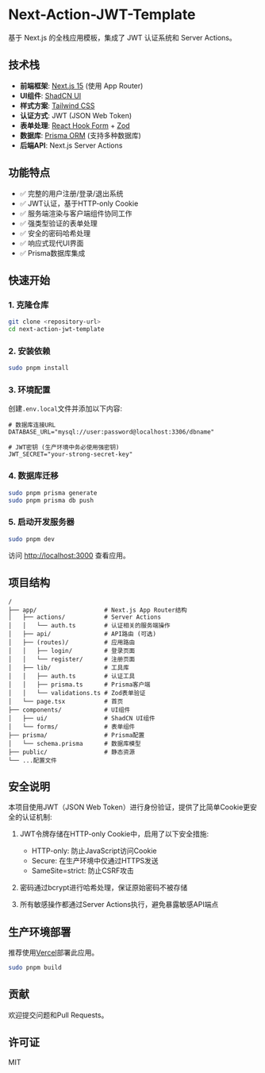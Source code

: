 # Next-Action-JWT-Template

基于 Next.js 的全栈应用模板，集成了 JWT 认证系统和 Server Actions。

## 技术栈

- **前端框架**: [Next.js 15](https://nextjs.org/) (使用 App Router)
- **UI组件**: [ShadCN UI](https://ui.shadcn.com/)
- **样式方案**: [Tailwind CSS](https://tailwindcss.com/)
- **认证方式**: JWT (JSON Web Token)
- **表单处理**: [React Hook Form](https://react-hook-form.com/) + [Zod](https://zod.dev/)
- **数据库**: [Prisma ORM](https://www.prisma.io/) (支持多种数据库)
- **后端API**: Next.js Server Actions

## 功能特点

- ✅ 完整的用户注册/登录/退出系统
- ✅ JWT认证，基于HTTP-only Cookie
- ✅ 服务端渲染与客户端组件协同工作
- ✅ 强类型验证的表单处理
- ✅ 安全的密码哈希处理
- ✅ 响应式现代UI界面
- ✅ Prisma数据库集成

## 快速开始

### 1. 克隆仓库

```bash
git clone <repository-url>
cd next-action-jwt-template
```

### 2. 安装依赖

```bash
sudo pnpm install
```

### 3. 环境配置

创建`.env.local`文件并添加以下内容:

```
# 数据库连接URL
DATABASE_URL="mysql://user:password@localhost:3306/dbname"

# JWT密钥 (生产环境中务必使用强密钥)
JWT_SECRET="your-strong-secret-key"
```

### 4. 数据库迁移

```bash
sudo pnpm prisma generate
sudo pnpm prisma db push
```

### 5. 启动开发服务器

```bash
sudo pnpm dev
```

访问 [http://localhost:3000](http://localhost:3000) 查看应用。

## 项目结构

```
/
├── app/                   # Next.js App Router结构
│   ├── actions/           # Server Actions
│   │   └── auth.ts        # 认证相关的服务端操作
│   ├── api/               # API路由 (可选)
│   ├── (routes)/          # 应用路由
│   │   ├── login/         # 登录页面
│   │   └── register/      # 注册页面
│   ├── lib/               # 工具库
│   │   ├── auth.ts        # 认证工具
│   │   ├── prisma.ts      # Prisma客户端
│   │   └── validations.ts # Zod表单验证
│   └── page.tsx           # 首页
├── components/            # UI组件
│   ├── ui/                # ShadCN UI组件
│   └── forms/             # 表单组件
├── prisma/                # Prisma配置
│   └── schema.prisma      # 数据库模型
├── public/                # 静态资源
└── ...配置文件
```

## 安全说明

本项目使用JWT（JSON Web Token）进行身份验证，提供了比简单Cookie更安全的认证机制:

1. JWT令牌存储在HTTP-only Cookie中，启用了以下安全措施:
   - HTTP-only: 防止JavaScript访问Cookie
   - Secure: 在生产环境中仅通过HTTPS发送
   - SameSite=strict: 防止CSRF攻击

2. 密码通过bcrypt进行哈希处理，保证原始密码不被存储

3. 所有敏感操作都通过Server Actions执行，避免暴露敏感API端点

## 生产环境部署

推荐使用[Vercel](https://vercel.com)部署此应用。

```bash
sudo pnpm build
```

## 贡献

欢迎提交问题和Pull Requests。

## 许可证

MIT
